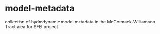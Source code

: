# model-metadata
collection of hydrodynamic model metadata in the McCormack-Williamson Tract area for SFEI project

